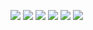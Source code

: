 ![](https://user-images.githubusercontent.com/71566740/117364965-9253fe80-aef9-11eb-9e71-92a538f5bc3d.PNG)
![](https://user-images.githubusercontent.com/71566740/117364971-941dc200-aef9-11eb-9e7e-f1f5553616eb.PNG)
![](https://user-images.githubusercontent.com/71566740/117364975-954eef00-aef9-11eb-9027-54053062e7bd.PNG)
![](https://user-images.githubusercontent.com/71566740/117364986-9718b280-aef9-11eb-8455-efb59894232b.PNG)
![](https://user-images.githubusercontent.com/71566740/117364988-98e27600-aef9-11eb-96ba-7a90f5974543.PNG)
![](https://user-images.githubusercontent.com/71566740/117364993-9a13a300-aef9-11eb-932c-32c4e634602e.PNG)


